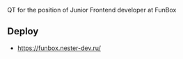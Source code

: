 QT for the position of Junior Frontend developer at FunBox

## Deploy

- https://funbox.nester-dev.ru/
